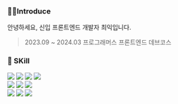 ### 🙇‍♂️Introduce
안녕하세요, 신입 프론트엔드 개발자 최익입니다.</br>
> 2023.09 ~ 2024.03 프로그래머스 프론트엔드 데브코스 
<div>
  <h3>📌 SKill</h3>
    <img src="https://img.shields.io/badge/HTML5-E34F26?style=flat&logo=HTML5&logoColor=black"/>
    <img src="https://img.shields.io/badge/CSS3-1572B6?style=flat&logo=CSS3&logoColor=black"/>
    <img src="https://img.shields.io/badge/Tailwind CSS-06B6D4?style=flat&logo=Tailwind CSS&logoColor=black"/>
    <img src="https://img.shields.io/badge/sass-CC6699?style=flat&logo=sass&logoColor=black"/>
    <div><div/>
    <img src="https://img.shields.io/badge/JavaScript-F7DF1E?style=flat&logo=JavaScript&logoColor=black"/>
    <img src="https://img.shields.io/badge/typescript-3178C6?style=flat&logo=typescript&logoColor=black"/>
    <img src="https://img.shields.io/badge/React-61DAFB?style=flat&logo=React&logoColor=black"/>
    <div><div/>
    <img src="https://img.shields.io/badge/reactquery-FF4154?style=flat&logo=reactquery&logoColor=black"/>
    <img src="https://img.shields.io/badge/Redux-764ABC?style=flat&logo=Redux&logoColor=black"/>
    <img src="https://img.shields.io/badge/reacthookform-EC5990?style=flat&logo=reacthookform&logoColor=black"/>
</div>
